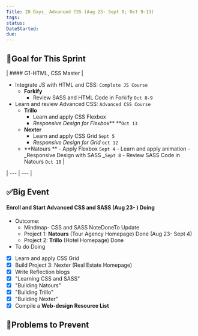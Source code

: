 ```yaml
---
Title: 20 Days_ Advanced CSS (Aug 23- Sept 8; Oct 9-13)
tags:
status:
DateStarted:
due:
---
```


## 🎯Goal for This Sprint

| #### G1-HTML, CSS Master
|

- Integrate JS with HTML and CSS: `Complete JS Course`
  - **Forkify**
    - Review SASS and HTML Code in Forkify `Oct 8-9`
- Learn and review Advanced CSS: `Advanced CSS Course `
  - **Trillo**
    - Learn and apply CSS Flexbox
    - _Responsive Design for Flexbox_\*\* \*\*`Oct 13`
  - **Nexter**
    - Learn and apply CSS Grid `Sept 5`
    - _Responsive Design for Grid_ `oct 12`
  - **Natours ** - Apply Flexbox `Sept 4` - Learn and apply animation - _Responsive Design with SASS _`Sept 8` - Review SASS Code in Natours `Oct 10`
    |

| --- | --- |

## ✅Big Event

#### Enroll and Start Advanced CSS and SASS (Aug 23- ) Doing

- Outcome:
  - Mindmap- CSS and SASS NoteDoneTo Update
  - Project 1: **Natours** (Tour Agency Homepage) Done (Aug 23- Sept 4)
  - Project 2: **Trillo** (Hotel Homepage) Done
- To do Doing
- [x] Learn and apply CSS Grid
- [x] Build Project 3: Nexter (Real Estate Homepage)
- [x] Write Reflection blogs
- [x] "Learning CSS and SASS"
- [x] "Building Natours"
- [x] "Building Trillo"
- [x] "Building Nexter"
- [x] Compile a **Web-design Resource List**

## 🚫Problems to Prevent
